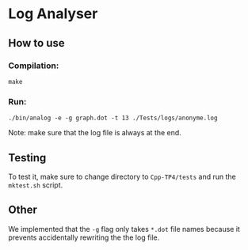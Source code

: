 # Log Analyser

## How to use

### Compilation:
```
make
```

### Run:
 ```
 ./bin/analog -e -g graph.dot -t 13 ./Tests/logs/anonyme.log
 ```
 
Note: make sure that the log file is always at the end.

## Testing

To test it, make sure to change directory to `Cpp-TP4/tests` and run the `mktest.sh` script.

## Other

We implemented that the `-g` flag only takes `*.dot` file names because it prevents accidentally rewriting the the log file.